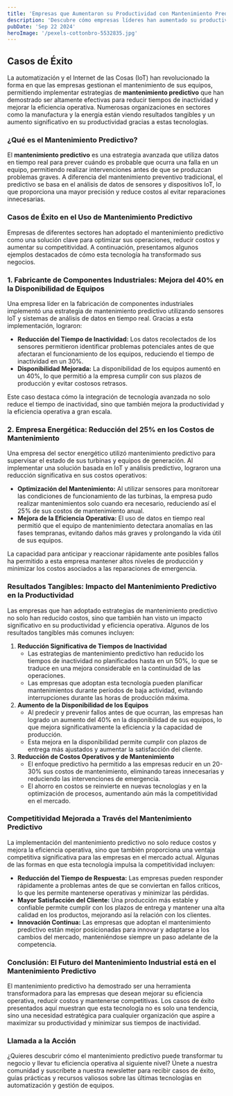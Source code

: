 ```yaml
---
title: 'Empresas que Aumentaron su Productividad con Mantenimiento Predictivo'
description: 'Descubre cómo empresas líderes han aumentado su productividad y reducido costos con mantenimiento predictivo. Conoce casos de éxito en manufactura y energía.'
pubDate: 'Sep 22 2024'
heroImage: '/pexels-cottonbro-5532835.jpg'
---
```


## Casos de Éxito

La automatización y el Internet de las Cosas (IoT) han revolucionado la forma en que las empresas gestionan el mantenimiento de sus equipos, permitiendo implementar estrategias de **mantenimiento predictivo** que han demostrado ser altamente efectivas para reducir tiempos de inactividad y mejorar la eficiencia operativa. Numerosas organizaciones en sectores como la manufactura y la energía están viendo resultados tangibles y un aumento significativo en su productividad gracias a estas tecnologías.

### ¿Qué es el Mantenimiento Predictivo?

El **mantenimiento predictivo** es una estrategia avanzada que utiliza datos en tiempo real para prever cuándo es probable que ocurra una falla en un equipo, permitiendo realizar intervenciones antes de que se produzcan problemas graves. A diferencia del mantenimiento preventivo tradicional, el predictivo se basa en el análisis de datos de sensores y dispositivos IoT, lo que proporciona una mayor precisión y reduce costos al evitar reparaciones innecesarias.

### Casos de Éxito en el Uso de Mantenimiento Predictivo

Empresas de diferentes sectores han adoptado el mantenimiento predictivo como una solución clave para optimizar sus operaciones, reducir costos y aumentar su competitividad. A continuación, presentamos algunos ejemplos destacados de cómo esta tecnología ha transformado sus negocios.

### 1. **Fabricante de Componentes Industriales: Mejora del 40% en la Disponibilidad de Equipos**

Una empresa líder en la fabricación de componentes industriales implementó una estrategia de mantenimiento predictivo utilizando sensores IoT y sistemas de análisis de datos en tiempo real. Gracias a esta implementación, lograron:

- **Reducción del Tiempo de Inactividad:** Los datos recolectados de los sensores permitieron identificar problemas potenciales antes de que afectaran el funcionamiento de los equipos, reduciendo el tiempo de inactividad en un 30%.
- **Disponibilidad Mejorada:** La disponibilidad de los equipos aumentó en un 40%, lo que permitió a la empresa cumplir con sus plazos de producción y evitar costosos retrasos.

Este caso destaca cómo la integración de tecnología avanzada no solo reduce el tiempo de inactividad, sino que también mejora la productividad y la eficiencia operativa a gran escala.

### 2. **Empresa Energética: Reducción del 25% en los Costos de Mantenimiento**

Una empresa del sector energético utilizó mantenimiento predictivo para supervisar el estado de sus turbinas y equipos de generación. Al implementar una solución basada en IoT y análisis predictivo, lograron una reducción significativa en sus costos operativos:

- **Optimización del Mantenimiento:** Al utilizar sensores para monitorear las condiciones de funcionamiento de las turbinas, la empresa pudo realizar mantenimientos solo cuando era necesario, reduciendo así el 25% de sus costos de mantenimiento anual.
- **Mejora de la Eficiencia Operativa:** El uso de datos en tiempo real permitió que el equipo de mantenimiento detectara anomalías en las fases tempranas, evitando daños más graves y prolongando la vida útil de sus equipos.

La capacidad para anticipar y reaccionar rápidamente ante posibles fallos ha permitido a esta empresa mantener altos niveles de producción y minimizar los costos asociados a las reparaciones de emergencia.

### Resultados Tangibles: Impacto del Mantenimiento Predictivo en la Productividad

Las empresas que han adoptado estrategias de mantenimiento predictivo no solo han reducido costos, sino que también han visto un impacto significativo en su productividad y eficiencia operativa. Algunos de los resultados tangibles más comunes incluyen:

1. **Reducción Significativa de Tiempos de Inactividad**
    - Las estrategias de mantenimiento predictivo han reducido los tiempos de inactividad no planificados hasta en un 50%, lo que se traduce en una mejora considerable en la continuidad de las operaciones.
    - Las empresas que adoptan esta tecnología pueden planificar mantenimientos durante períodos de baja actividad, evitando interrupciones durante las horas de producción máxima.
2. **Aumento de la Disponibilidad de los Equipos**
    - Al predecir y prevenir fallos antes de que ocurran, las empresas han logrado un aumento del 40% en la disponibilidad de sus equipos, lo que mejora significativamente la eficiencia y la capacidad de producción.
    - Esta mejora en la disponibilidad permite cumplir con plazos de entrega más ajustados y aumentar la satisfacción del cliente.
3. **Reducción de Costos Operativos y de Mantenimiento**
    - El enfoque predictivo ha permitido a las empresas reducir en un 20-30% sus costos de mantenimiento, eliminando tareas innecesarias y reduciendo las intervenciones de emergencia.
    - El ahorro en costos se reinvierte en nuevas tecnologías y en la optimización de procesos, aumentando aún más la competitividad en el mercado.

### Competitividad Mejorada a Través del Mantenimiento Predictivo

La implementación del mantenimiento predictivo no solo reduce costos y mejora la eficiencia operativa, sino que también proporciona una ventaja competitiva significativa para las empresas en el mercado actual. Algunas de las formas en que esta tecnología impulsa la competitividad incluyen:

- **Reducción del Tiempo de Respuesta:** Las empresas pueden responder rápidamente a problemas antes de que se conviertan en fallos críticos, lo que les permite mantenerse operativas y minimizar las pérdidas.
- **Mayor Satisfacción del Cliente:** Una producción más estable y confiable permite cumplir con los plazos de entrega y mantener una alta calidad en los productos, mejorando así la relación con los clientes.
- **Innovación Continua:** Las empresas que adoptan el mantenimiento predictivo están mejor posicionadas para innovar y adaptarse a los cambios del mercado, manteniéndose siempre un paso adelante de la competencia.

### Conclusión: El Futuro del Mantenimiento Industrial está en el Mantenimiento Predictivo

El mantenimiento predictivo ha demostrado ser una herramienta transformadora para las empresas que desean mejorar su eficiencia operativa, reducir costos y mantenerse competitivas. Los casos de éxito presentados aquí muestran que esta tecnología no es solo una tendencia, sino una necesidad estratégica para cualquier organización que aspire a maximizar su productividad y minimizar sus tiempos de inactividad.

### Llamada a la Acción

¿Quieres descubrir cómo el mantenimiento predictivo puede transformar tu negocio y llevar tu eficiencia operativa al siguiente nivel? Únete a nuestra comunidad y suscríbete a nuestra newsletter para recibir casos de éxito, guías prácticas y recursos valiosos sobre las últimas tecnologías en automatización y gestión de equipos.